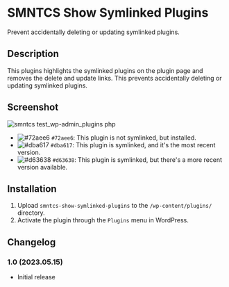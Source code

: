 # SMNTCS Show Symlinked Plugins

Prevent accidentally deleting or updating symlinked plugins.

## Description

This plugins highlights the symlinked plugins on the plugin page and removes the delete and update links. This prevents accidentally deleting or updating symlinked plugins.

## Screenshot

![smntcs test_wp-admin_plugins php](https://github.com/nielslange/smntcs-show-symlinked-plugins/assets/3323310/20449a9f-0415-401f-82db-9aa45e2b9afe)

- ![#72aee6](https://placehold.co/15x15/72aee6/72aee6.png) `#72aee6`: This plugin is not symlinked, but installed.
- ![#dba617](https://placehold.co/15x15/dba617/dba617.png) `#dba617`: This plugin is symlinked, and it's the most recent version.
- ![#d63638](https://placehold.co/15x15/d63638/d63638.png) `#d63638`: This plugin is symlinked, but there's a more recent version available.

## Installation

1. Upload `smntcs-show-symlinked-plugins` to the `/wp-content/plugins/` directory.
2. Activate the plugin through the `Plugins` menu in WordPress.

## Changelog

### 1.0 (2023.05.15)

-   Initial release
